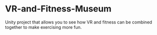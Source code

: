 # VR-and-Fitness-Museum
Unity project that allows you to see how VR and fitness can be combined together to make exercising more fun.

